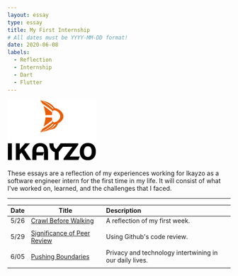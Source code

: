 ```yaml
---
layout: essay
type: essay
title: My First Internship
# All dates must be YYYY-MM-DD format!
date: 2020-06-08
labels:
  - Reflection
  - Internship
  - Dart
  - Flutter
---
```


<img class="" src="../images/logo-ikayzo.png">

These essays are a reflection of my experiences working for Ikayzo as a software engineer intern for the first time in my life. It will consist of what I've worked on, learned, and the challenges that I faced.
<hr>

| Date | Title | Description |
|-------|--------|:---------|
| 5/26 | [Crawl Before Walking](2015-08-26.md) | A reflection of my first week. |
|||
| 5/29 | [Significance of Peer Review](Significance-of-peer-review.md) | Using Github's code review. |
|||
| 6/05 | [Pushing Boundaries](Pushing-boundaries.md) | Privacy and technology intertwining in our daily lives. |
|||

